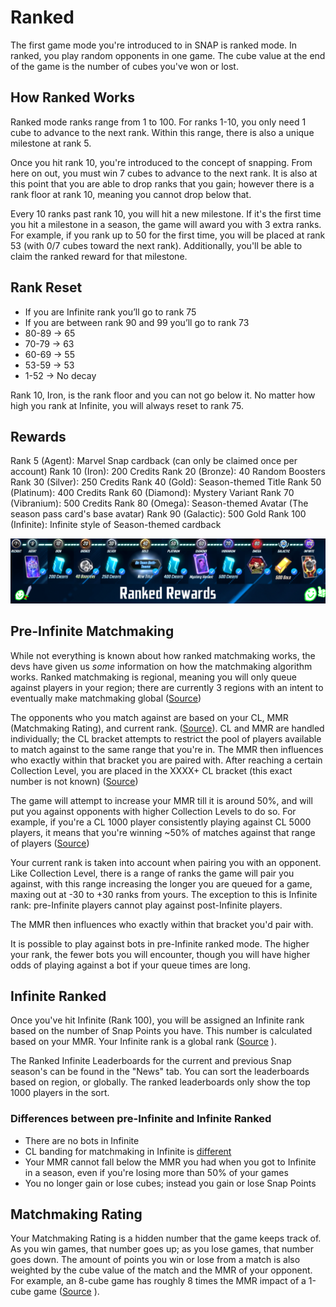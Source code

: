 # Ranked
The first game mode you're introduced to in SNAP is ranked mode. In ranked, you play random opponents in one game. The cube value at the end of the game is the number of cubes you've won or lost. 

## How Ranked Works
Ranked mode ranks range from 1 to 100. For ranks 1-10, you only need 1 cube to advance to the next rank. Within this range, there is also a unique milestone at rank 5.

Once you hit rank 10, you're introduced to the concept of snapping. From here on out, you must win 7 cubes to advance to the next rank. It is also at this point that you are able to drop ranks that you gain; however there is a rank floor at rank 10, meaning you cannot drop below that.

Every 10 ranks past rank 10, you will hit a new milestone. If it's the first time you hit a milestone in a season, the game will award you with 3 extra ranks. For example, if you rank up to 50 for the first time, you will be placed at rank 53 (with 0/7 cubes toward the next rank). Additionally, you'll be able to claim the ranked reward for that milestone.

## Rank Reset
- If you are Infinite rank you’ll go to rank 75
- If you are between rank 90 and 99 you’ll go to rank 73
- 80-89 -> 65
- 70-79 -> 63
- 60-69 -> 55
- 53-59 -> 53
- 1-52 -> No decay

Rank 10, Iron, is the rank floor and you can not go below it.
No matter how high you rank at Infinite, you will always reset to rank 75.

## Rewards

Rank 5 (Agent): Marvel Snap cardback (can only be claimed once per account)
Rank 10 (Iron): 200 Credits
Rank 20 (Bronze): 40 Random Boosters
Rank 30 (Silver): 250 Credits
Rank 40 (Gold): Season-themed Title
Rank 50 (Platinum):  400 Credits
Rank 60 (Diamond): Mystery Variant
Rank 70 (Vibranium): 500 Credits
Rank 80 (Omega): Season-themed Avatar (The season pass card's base avatar)
Rank 90 (Galactic): 500 Gold
Rank 100 (Infinite): Infinite style of Season-themed cardback

![rewards image](https://github.com/bliind/snap-wiki/raw/main/images/ranked/RankedRewards.webp)

## Pre-Infinite Matchmaking
While not everything is known about how ranked matchmaking works, the devs have given us *some* information on how the matchmaking algorithm works. Ranked matchmaking is regional, meaning you will only queue against players in your region; there are currently 3 regions with an intent to eventually make matchmaking global ([Source](https://discord.com/channels/978545345715908668/978547819214434304/1174025706313875466))

The opponents who you match against are based on your CL, MMR (Matchmaking Rating), and current rank. ([Source](https://discord.com/channels/978545345715908668/978547819214434304/1002627840778436618)). CL and MMR are handled individually; the CL bracket attempts to restrict the pool of players available to match against to the same range that you're in. The MMR then influences who exactly within that bracket you are paired with. After reaching a certain Collection Level, you are placed in the XXXX+ CL bracket (this exact number is not known) ([Source](https://discord.com/channels/978545345715908668/978547819214434304/1187123836303446107))

The game will attempt to increase your MMR till it is around 50%, and will put you against opponents with higher Collection Levels to do so.  For example, if you're a CL 1000 player consistently playing against CL 5000 players, it means that you're winning ~50% of matches against that range of players ([Source](https://discord.com/channels/978545345715908668/978547819214434304/1141799130700709979))

Your current rank is taken into account when pairing you with an opponent. Like Collection Level, there is a range of ranks the game will pair you against, with this range increasing the longer you are queued for a game, maxing out at -30 to +30 ranks from yours. The exception to this is Infinite rank: pre-Infinite players cannot play against post-Infinite players.

The MMR then influences who exactly within that bracket you'd pair with. 

It is possible to play against bots in pre-Infinite ranked mode. The higher your rank, the fewer bots you will encounter, though you will have higher odds of playing against a bot if your queue times are long.

## Infinite Ranked
Once you've hit Infinite (Rank 100), you will be assigned an Infinite rank based on the number of Snap Points you have. This number is calculated based on your MMR. Your Infinite rank is a global rank ([Source](https://discord.com/channels/978545345715908668/978547819214434304/1148662841780473947) ).

The Ranked Infinite Leaderboards for the current and previous Snap season's can be found in the "News" tab. You can sort the leaderboards based on region, or globally. The ranked leaderboards only show the top 1000 players in the sort.

### Differences between pre-Infinite and Infinite Ranked
* There are no bots in Infinite
* CL banding for matchmaking in Infinite is [different](https://discord.com/channels/978545345715908668/1394374483917410416/1394390438844039290)
* Your MMR cannot fall below the MMR you had when you got to Infinite in a season, even if you're losing more than 50% of your games
* You no longer gain or lose cubes; instead you gain or lose Snap Points

## Matchmaking Rating
Your Matchmaking Rating is a hidden number that the game keeps track of. As you win games, that number goes up; as you lose games, that number goes down. The amount of points you win or lose from a match is also weighted by the cube value of the match and the MMR of your opponent. For example, an 8-cube game has roughly 8 times the MMR impact of a 1-cube game ([Source](https://discord.com/channels/978545345715908668/978547819214434304/991828645356257330) ).
